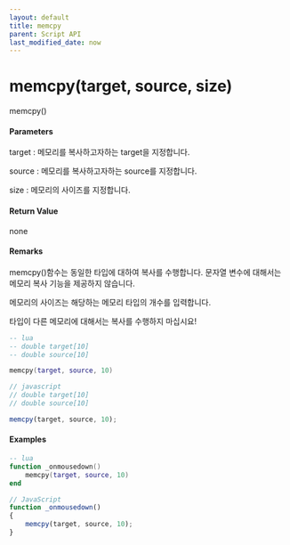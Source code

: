```yaml
---
layout: default
title: memcpy
parent: Script API
last_modified_date: now
---
```

# memcpy\(target, source, size\)

memcpy\(\)

#### Parameters

target : 메모리를 복사하고자하는 target을 지정합니다.

source : 메모리를 복사하고자하는 source를 지정합니다.

size : 메모리의 사이즈를 지정합니다.

#### Return Value

none

#### Remarks

memcpy\(\)함수는 동일한 타입에 대하여 복사를 수행합니다. 문자열 변수에 대해서는 메모리 복사 기능을 제공하지 않습니다. 

메모리의 사이즈는 해당하는 메모리 타입의 개수를 입력합니다.

타입이 다른 메모리에 대해서는 복사를 수행하지 마십시요!

```lua
-- lua
-- double target[10]
-- double source[10]

memcpy(target, source, 10)
```

```js
// javascript
// double target[10]
// double source[10]

memcpy(target, source, 10);
```

#### 

#### Examples

```lua
-- lua
function _onmousedown()
    memcpy(target, source, 10)
end
```

```js
// JavaScript
function _onmousedown()
{    
    memcpy(target, source, 10);
}
```



